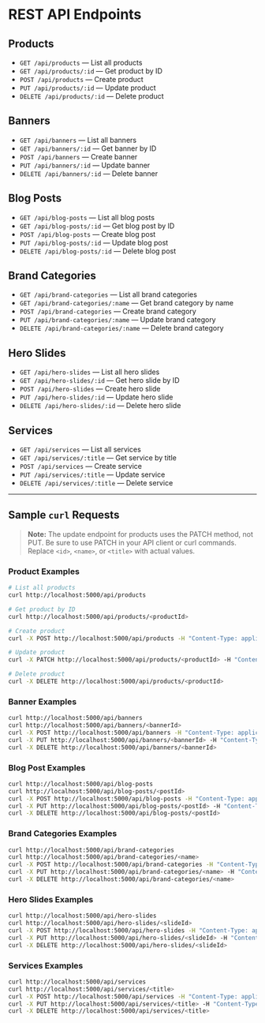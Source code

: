 # REST API Endpoints

## Products

- `GET /api/products` — List all products  
- `GET /api/products/:id` — Get product by ID  
- `POST /api/products` — Create product  
- `PUT /api/products/:id` — Update product  
- `DELETE /api/products/:id` — Delete product  

## Banners

- `GET /api/banners` — List all banners  
- `GET /api/banners/:id` — Get banner by ID  
- `POST /api/banners` — Create banner  
- `PUT /api/banners/:id` — Update banner  
- `DELETE /api/banners/:id` — Delete banner  

## Blog Posts

- `GET /api/blog-posts` — List all blog posts  
- `GET /api/blog-posts/:id` — Get blog post by ID  
- `POST /api/blog-posts` — Create blog post  
- `PUT /api/blog-posts/:id` — Update blog post  
- `DELETE /api/blog-posts/:id` — Delete blog post  

## Brand Categories

- `GET /api/brand-categories` — List all brand categories  
- `GET /api/brand-categories/:name` — Get brand category by name  
- `POST /api/brand-categories` — Create brand category  
- `PUT /api/brand-categories/:name` — Update brand category  
- `DELETE /api/brand-categories/:name` — Delete brand category  

## Hero Slides

- `GET /api/hero-slides` — List all hero slides  
- `GET /api/hero-slides/:id` — Get hero slide by ID  
- `POST /api/hero-slides` — Create hero slide  
- `PUT /api/hero-slides/:id` — Update hero slide  
- `DELETE /api/hero-slides/:id` — Delete hero slide  

## Services

- `GET /api/services` — List all services  
- `GET /api/services/:title` — Get service by title  
- `POST /api/services` — Create service  
- `PUT /api/services/:title` — Update service  
- `DELETE /api/services/:title` — Delete service  

---

## Sample `curl` Requests

> **Note:** The update endpoint for products uses the PATCH method, not PUT. Be sure to use PATCH in your API client or curl commands.
Replace `<id>`, `<name>`, or `<title>` with actual values.

### Product Examples

```sh
# List all products
curl http://localhost:5000/api/products

# Get product by ID
curl http://localhost:5000/api/products/<productId>

# Create product
curl -X POST http://localhost:5000/api/products -H "Content-Type: application/json" -d '{"name":"Test Product","description":"desc","price":10,"image":"url","category":"category"}'

# Update product
curl -X PATCH http://localhost:5000/api/products/<productId> -H "Content-Type: application/json" -d '{"name":"Updated"}'

# Delete product
curl -X DELETE http://localhost:5000/api/products/<productId>
```

### Banner Examples

```sh
curl http://localhost:5000/api/banners
curl http://localhost:5000/api/banners/<bannerId>
curl -X POST http://localhost:5000/api/banners -H "Content-Type: application/json" -d '{"title":"Banner","subtitle":"Sub","discount":"10%","image":"url","buttonText":"Shop"}'
curl -X PUT http://localhost:5000/api/banners/<bannerId> -H "Content-Type: application/json" -d '{"title":"Updated"}'
curl -X DELETE http://localhost:5000/api/banners/<bannerId>
```

### Blog Post Examples

```sh
curl http://localhost:5000/api/blog-posts
curl http://localhost:5000/api/blog-posts/<postId>
curl -X POST http://localhost:5000/api/blog-posts -H "Content-Type: application/json" -d '{"title":"Blog","excerpt":"Excerpt","date":"2025-09-09","image":"url"}'
curl -X PUT http://localhost:5000/api/blog-posts/<postId> -H "Content-Type: application/json" -d '{"title":"Updated"}'
curl -X DELETE http://localhost:5000/api/blog-posts/<postId>
```

### Brand Categories Examples

```sh
curl http://localhost:5000/api/brand-categories
curl http://localhost:5000/api/brand-categories/<name>
curl -X POST http://localhost:5000/api/brand-categories -H "Content-Type: application/json" -d '{"name":"NewCat","tagline":"Tag","initial":"N","bgColor":"bg-color"}'
curl -X PUT http://localhost:5000/api/brand-categories/<name> -H "Content-Type: application/json" -d '{"tagline":"Updated"}'
curl -X DELETE http://localhost:5000/api/brand-categories/<name>
```

### Hero Slides Examples

```sh
curl http://localhost:5000/api/hero-slides
curl http://localhost:5000/api/hero-slides/<slideId>
curl -X POST http://localhost:5000/api/hero-slides -H "Content-Type: application/json" -d '{"title":"Slide","subtitle":"Sub","highlight":"High","discount":"10%","image":"url","buttonText":"Go"}'
curl -X PUT http://localhost:5000/api/hero-slides/<slideId> -H "Content-Type: application/json" -d '{"title":"Updated"}'
curl -X DELETE http://localhost:5000/api/hero-slides/<slideId>
```

### Services Examples

```sh
curl http://localhost:5000/api/services
curl http://localhost:5000/api/services/<title>
curl -X POST http://localhost:5000/api/services -H "Content-Type: application/json" -d '{"icon":"Icon","title":"Service","description":"Desc"}'
curl -X PUT http://localhost:5000/api/services/<title> -H "Content-Type: application/json" -d '{"description":"Updated"}'
curl -X DELETE http://localhost:5000/api/services/<title>
```
